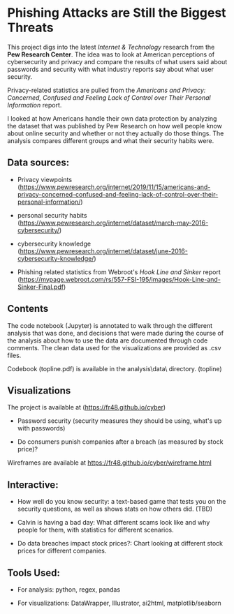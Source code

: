 # Phishing Attacks are Still the Biggest Threats

This project digs into the latest _Internet & Technology_ research from the **Pew Research Center**. The idea was to look at American perceptions of cybersecurity and privacy and compare the results of what users said about passwords and security with what industry reports say about what user security.

Privacy-related statistics are pulled from the _Americans and Privacy: Concerned, Confused and Feeling Lack of Control over Their Personal Information_ report.

I looked at how Americans handle their own data protection by analyzing the dataset that was published by Pew Research on how well people know about online security and whether or not they actually do those things. The analysis compares different groups and what their security habits were.

## Data sources: 

* Privacy viewpoints (https://www.pewresearch.org/internet/2019/11/15/americans-and-privacy-concerned-confused-and-feeling-lack-of-control-over-their-personal-information/) 

* personal security habits (https://www.pewresearch.org/internet/dataset/march-may-2016-cybersecurity/)

* cybersecurity knowledge (https://www.pewresearch.org/internet/dataset/june-2016-cybersecurity-knowledge/)

* Phishing related statistics from Webroot's _Hook Line and Sinker_ report (https://mypage.webroot.com/rs/557-FSI-195/images/Hook-Line-and-Sinker-Final.pdf)

## Contents 

The code notebook (Jupyter) is annotated to walk through the different analysis that was done, and decisions that were made during the course of the analysis about how to use the data are documented through code comments. The clean data used for the visualizations are provided as .csv files.

Codebook (topline.pdf) is available in the analysis\data\ directory. (topline)

## Visualizations

The project is available at (https://fr48.github.io/cyber)

* Password security (security measures they should be using, what's up with passwords)

* Do consumers punish companies after a breach (as measured by stock price)?

Wireframes are available at https://fr48.github.io/cyber/wireframe.html

## Interactive:

* How well do you know security: a text-based game that tests you on the security questions, as well as shows stats on how others did. (TBD)

* Calvin is having a bad day: What different scams look like and why people for them, with statistics for different scenarios.

* Do data breaches impact stock prices?: Chart looking at different stock prices for different companies.

## Tools Used:

* For analysis: python, regex, pandas

* For visualizations: DataWrapper, Illustrator, ai2html, matplotlib/seaborn
